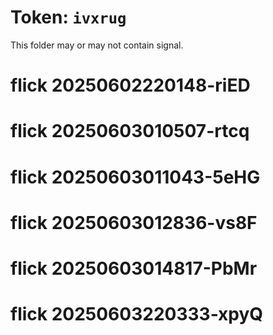 # Token: `ivxrug`

This folder may or may not contain signal.
# flick 20250602220148-riED
# flick 20250603010507-rtcq
# flick 20250603011043-5eHG
# flick 20250603012836-vs8F
# flick 20250603014817-PbMr
# flick 20250603220333-xpyQ

